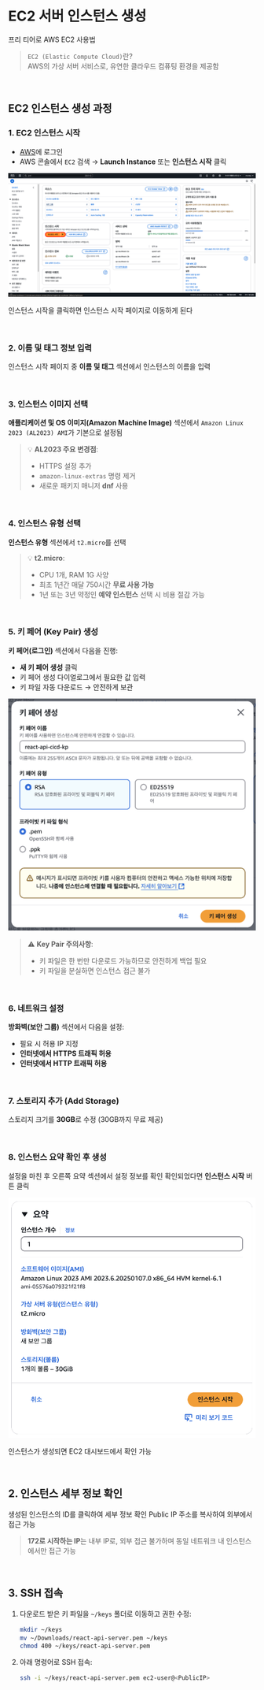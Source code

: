 # EC2 서버 인스턴스 생성

프리 티어로 AWS EC2 사용법

> `EC2 (Elastic Compute Cloud)`란?  
> AWS의 가상 서버 서비스로, 유연한 클라우드 컴퓨팅 환경을 제공함

<br />

## EC2 인스턴스 생성 과정

### 1. EC2 인스턴스 시작

- [AWS](https://aws.amazon.com/ko)에 로그인
- AWS 콘솔에서 `EC2` 검색 → **Launch Instance** 또는 **인스턴스 시작** 클릭

![EC2 Launch Instance](./images/ec2-launch-instance.png)

인스턴스 시작을 클릭하면 인스턴스 시작 페이지로 이동하게 된다

<br />

### 2. 이름 및 태그 정보 입력

인스턴스 시작 페이지 중 **이름 및 태그** 섹션에서 인스턴스의 이름을 입력

<br />

### 3. 인스턴스 이미지 선택

**애플리케이션 및 OS 이미지(Amazon Machine Image)** 섹션에서 `Amazon Linux 2023 (AL2023) AMI`가 기본으로 설정됨

> 💡 **AL2023 주요 변경점**:
>
> - HTTPS 설정 추가
> - `amazon-linux-extras` 명령 제거
> - 새로운 패키지 매니저 **dnf** 사용

<br />

### 4. 인스턴스 유형 선택

**인스턴스 유형** 섹션에서 `t2.micro`를 선택

> 💡 **t2.micro**:
>
> - CPU 1개, RAM 1G 사양
> - 최초 1년간 매달 750시간 **무료 사용 가능**
> - 1년 또는 3년 약정인 **예약 인스턴스** 선택 시 비용 절감 가능

<br />

### 5. 키 페어 (Key Pair) 생성

**키 페어(로그인)** 섹션에서 다음을 진행:

- **새 키 페어 생성** 클릭
- 키 페어 생성 다이얼로그에서 필요한 값 입력
- 키 파일 자동 다운로드 → 안전하게 보관

![Create Key Pair](./images/create-key-pair.png)

> ⚠️ **Key Pair 주의사항**:
>
> - 키 파일은 한 번만 다운로드 가능하므로 안전하게 백업 필요
> - 키 파일을 분실하면 인스턴스 접근 불가

<br />

### 6. 네트워크 설정

**방화벽(보안 그룹)** 섹션에서 다음을 설정:

- 필요 시 허용 IP 지정
- **인터넷에서 HTTPS 트래픽 허용**
- **인터넷에서 HTTP 트래픽 허용**

<br />

### 7. 스토리지 추가 (Add Storage)

스토리지 크기를 **30GB**로 수정 (30GB까지 무료 제공)

<br />

### 8. 인스턴스 요약 확인 후 생성

설정을 마친 후 오른쪽 요약 섹션에서 설정 정보를 확인
확인되었다면 **인스턴스 시작** 버튼 클릭

![EC2 Instance Summary](./images/ec2-instance-summary.png)

인스턴스가 생성되면 EC2 대시보드에서 확인 가능

<br />

## 2. 인스턴스 세부 정보 확인

생성된 인스턴스의 ID를 클릭하여 세부 정보 확인
Public IP 주소를 복사하여 외부에서 접근 가능

> **172로 시작하는 IP**는 내부 IP로, 외부 접근 불가하며 동일 네트워크 내 인스턴스에서만 접근 가능

<br />

## 3. SSH 접속

1. 다운로드 받은 키 파일을 `~/keys` 폴더로 이동하고 권한 수정:

   ```bash
   mkdir ~/keys
   mv ~/Downloads/react-api-server.pem ~/keys
   chmod 400 ~/keys/react-api-server.pem
   ```

2. 아래 명령어로 SSH 접속:
   ```bash
   ssh -i ~/keys/react-api-server.pem ec2-user@<PublicIP>
   ```
